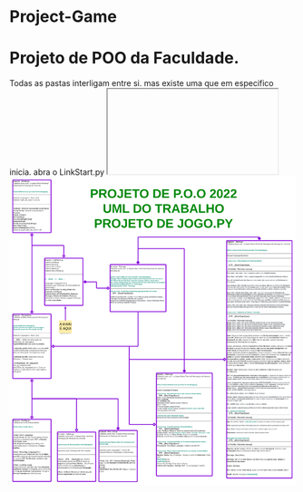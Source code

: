 # Project-Game
<h1>Projeto de POO da Faculdade.</h1>
Todas as pastas interligam entre si.
mas existe uma que em especifico inicia.
abra o LinkStart.py

<iframe src=></iframe>
<img alt='SomePicture.png' src="https://github.com/MoisesMonter/Project-Game/blob/main/UML%20PROJETO%20GAME.png" style='max-width: 100%;'/>
<a href="https://lucid.app/lucidchart/f3c8ee77-f5ad-4758-ae28-d24d46b5fdb1/edit?invitationId=inv_53cde881-f8a7-4234-ac5a-a4a715691f69">
